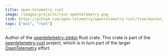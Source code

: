```yaml
---
title: open-telemetry rust
image: /images/projects/rust-opentelemetry.png
link: https://github.com/open-telemetry/opentelemetry-rust/tree/master/opentelemetry-zipkin
tags: ["oss", "rust"]
---
```


Author of the [opentelemetry-zipkin](https://crates.io/crates/opentelemetry-zipkin) Rust crate. This crate is part of the [opentelemetry-rust](https://github.com/open-telemetry/opentelemetry-rust) project, which is in turn part of the larger [OpenTelemetry](https://opentelemetry.io/) effort.